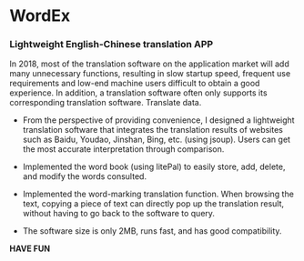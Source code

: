 # WordEx

### Lightweight English-Chinese translation APP

In 2018, most of the translation software on the application market will add many unnecessary functions, resulting in slow startup speed, frequent use requirements and low-end machine users difficult to obtain a good experience. In addition, a translation software often only supports its corresponding translation software. Translate data.

- From the perspective of providing convenience, I designed a lightweight translation software that integrates the translation results of websites such as Baidu, Youdao, Jinshan, Bing, etc. (using jsoup). Users can get the most accurate interpretation through comparison.
  
- Implemented the word book (using litePal) to easily store, add, delete, and modify the words consulted.
  
- Implemented the word-marking translation function. When browsing the text, copying a piece of text can directly pop up the translation result, without having to go back to the software to query.
  
- The software size is only 2MB, runs fast, and has good compatibility.

**HAVE FUN**

